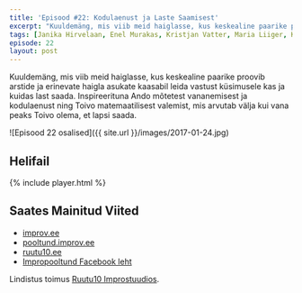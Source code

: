 ```yaml
---
title: 'Episood #22: Kodulaenust ja Laste Saamisest'
excerpt: "Kuuldemäng, mis viib meid haiglasse, kus keskealine paarike proovib arstide ja erinevate haigla asukate kaasabil leida vastust küsimusele kas ja kuidas last saada. Inspireerituna Ando mõtetest vananemisest ja kodulaenust ning Toivo matemaatilisest valemist, mis arvutab välja kui vana peaks Toivo olema, et lapsi saada."
tags: [Janika Hirvelaan, Enel Murakas, Kristjan Vatter, Maria Liiger, Kaupo Vaher, Olavi Sõna, Ando Roots]
episode: 22
layout: post
---
```


Kuuldemäng, mis viib meid haiglasse, kus keskealine paarike proovib arstide ja erinevate haigla asukate kaasabil leida vastust küsimusele kas ja kuidas last saada. Inspireerituna Ando mõtetest vananemisest ja kodulaenust ning Toivo matemaatilisest valemist, mis arvutab välja kui vana peaks Toivo olema, et lapsi saada.

![Episood 22 osalised]({{ site.url }}/images/2017-01-24.jpg)

## Helifail

{% include player.html %}

## Saates Mainitud Viited

- [improv.ee](http://improv.ee)
- [pooltund.improv.ee](https://pooltund.improv.ee)
- [ruutu10.ee](http://ruutu10.ee)
- [Impropooltund Facebook leht](https://www.facebook.com/impropooltund)

Lindistus toimus [Ruutu10 Improstuudios](http://ruutu10.ee/).